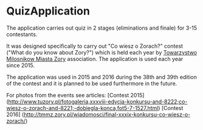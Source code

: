 # QuizApplication

The application carries out quiz in 2 stages (eliminations and finale) for 3-15 contestants. 

It was designed specifically to carry out "Co wiesz o Zorach?" contest ("What do you know about Zory?") which is held each year by [Towarzystwo Milosnikow Miasta Zory](http://tmmz.zory.pl/) association. The application is used each year since 2015. 

The application was used in 2015 and 2016 during the 38th and 39th edition of the contest and it is planned to be used furthermore in the future.

For photos from the events see articles:
[Contest 2015] (http://www.tuzory.pl/fotogaleria,xxxviii-edycja-konkursu-and-8222;co-wiesz-o-zorach-and-8221;-dobiegla-konca,fot5-7-1527.html)
[Contest 2016] (http://tmmz.zory.pl/wiadomosci/final-xxxix-konkursu-co-wiesz-o-zorach/)
